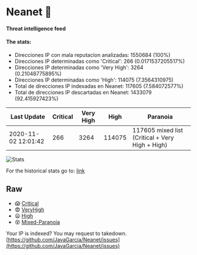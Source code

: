 # Neanet :hocho:
#### Threat intelligence feed
#### The stats:

- Direcciones IP con mala reputacion analizadas: 1550684 (100%)
- Direcciones IP determinadas como 'Critical':  266 (0.0171537205517%)
- Direcciones IP determinadas como 'Very High':  3264 (0.21048775895%)
- Direcciones IP determinadas como 'High':  114075 (7.3564310975)
- Total de direcciones IP indexadas en Neanet:  117605 (7.584072577%)
- Total de direcciones IP descartadas en Neanet:  1433079 (92.415927423%)

| Last Update | Critical | Very High | High | Paranoia |
| --- | --- | --- | --- | --- |
| 2020-11-02 12:01:42 | 266 | 3264 | 114075 | 117605 mixed list (Critical + Very High + High)|

![Stats](https://docs.google.com/spreadsheets/d/e/2PACX-1vSnaNMIXVabIpDJjufMlzH7poXnshF3mgd8Is1g9ytUEzVsP5my4Trn8f-xkoLLQ38xpL3HtmUexLo6/pubchart?oid=501124687&format=image)

For the historical stats go to: [link](/stats.csv)
## Raw
- :scream: [Critical](https://raw.githubusercontent.com/JavaGarcia/Neanet/master/blacklists/neanet_critical.txt)
- :fearful: [VeryHigh](https://raw.githubusercontent.com/JavaGarcia/Neanet/master/blacklists/neanet_veryHigh.txtt)
- :frowning: [High](https://raw.githubusercontent.com/JavaGarcia/Neanet/master/blacklists/neanet_high.txt)
- :dizzy_face: [Mixed-Paranoia](https://raw.githubusercontent.com/JavaGarcia/Neanet/master/blacklists/neanet_all.txt)


Your IP is indexed? You may request to takedown. [https://github.com/JavaGarcia/Neanet/issues](https://github.com/JavaGarcia/Neanet/issues)
























































































































































































































































































































































































































































































































































































































































































































































































































































































































































































































































































































































































































































































































































































































































































































































































































































































































































































































































































































